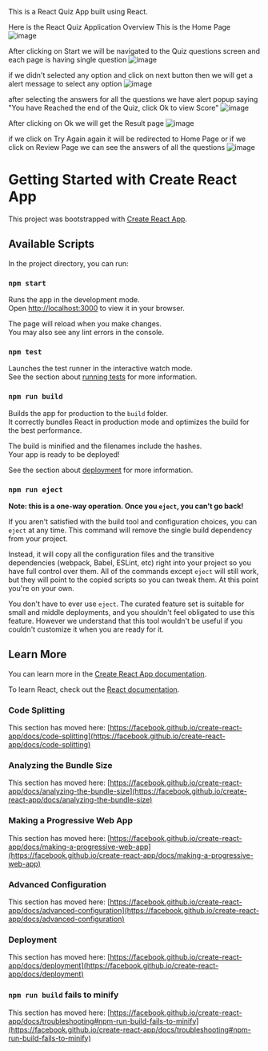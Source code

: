 This is a React Quiz App built using React.

Here is the React Quiz Application Overview 
This is the Home Page
![image](https://github.com/MutyalaMahithaMallarapu/Quiz-App-React/assets/167528557/55961879-24ca-473b-8bab-abecf4a73ec7)

After clicking on Start we will be navigated to the Quiz questions screen and each page is having single question
![image](https://github.com/MutyalaMahithaMallarapu/Quiz-App-React/assets/167528557/5678bb58-a1e8-430e-ad99-a0dbc51c4347)

if we didn't selected any option and click on next button then we will get a alert message to select any option
![image](https://github.com/MutyalaMahithaMallarapu/Quiz-App-React/assets/167528557/fef63979-73be-4bde-85f5-8774f91b4583)


after selecting the answers for all the questions we have alert popup saying "You have Reached the end of the Quiz, click Ok to view Score"
![image](https://github.com/MutyalaMahithaMallarapu/Quiz-App-React/assets/167528557/cbdfc1bc-40ca-431c-9cbe-31e0cb49a9e7)

After clicking on Ok we will get the Result page
![image](https://github.com/MutyalaMahithaMallarapu/Quiz-App-React/assets/167528557/905164b9-048f-49dc-aa6c-469790541c4d)

if we click on Try Again again it will be redirected to Home Page
or
if we click on Review Page we can see the answers of all the questions
![image](https://github.com/MutyalaMahithaMallarapu/Quiz-App-React/assets/167528557/15f473e3-d7e0-4ce3-89f5-bddf73e83034)







# Getting Started with Create React App

This project was bootstrapped with [Create React App](https://github.com/facebook/create-react-app).

## Available Scripts

In the project directory, you can run:

### `npm start`

Runs the app in the development mode.\
Open [http://localhost:3000](http://localhost:3000) to view it in your browser.

The page will reload when you make changes.\
You may also see any lint errors in the console.

### `npm test`

Launches the test runner in the interactive watch mode.\
See the section about [running tests](https://facebook.github.io/create-react-app/docs/running-tests) for more information.

### `npm run build`

Builds the app for production to the `build` folder.\
It correctly bundles React in production mode and optimizes the build for the best performance.

The build is minified and the filenames include the hashes.\
Your app is ready to be deployed!

See the section about [deployment](https://facebook.github.io/create-react-app/docs/deployment) for more information.

### `npm run eject`

**Note: this is a one-way operation. Once you `eject`, you can't go back!**

If you aren't satisfied with the build tool and configuration choices, you can `eject` at any time. This command will remove the single build dependency from your project.

Instead, it will copy all the configuration files and the transitive dependencies (webpack, Babel, ESLint, etc) right into your project so you have full control over them. All of the commands except `eject` will still work, but they will point to the copied scripts so you can tweak them. At this point you're on your own.

You don't have to ever use `eject`. The curated feature set is suitable for small and middle deployments, and you shouldn't feel obligated to use this feature. However we understand that this tool wouldn't be useful if you couldn't customize it when you are ready for it.

## Learn More

You can learn more in the [Create React App documentation](https://facebook.github.io/create-react-app/docs/getting-started).

To learn React, check out the [React documentation](https://reactjs.org/).

### Code Splitting

This section has moved here: [https://facebook.github.io/create-react-app/docs/code-splitting](https://facebook.github.io/create-react-app/docs/code-splitting)

### Analyzing the Bundle Size

This section has moved here: [https://facebook.github.io/create-react-app/docs/analyzing-the-bundle-size](https://facebook.github.io/create-react-app/docs/analyzing-the-bundle-size)

### Making a Progressive Web App

This section has moved here: [https://facebook.github.io/create-react-app/docs/making-a-progressive-web-app](https://facebook.github.io/create-react-app/docs/making-a-progressive-web-app)

### Advanced Configuration

This section has moved here: [https://facebook.github.io/create-react-app/docs/advanced-configuration](https://facebook.github.io/create-react-app/docs/advanced-configuration)

### Deployment

This section has moved here: [https://facebook.github.io/create-react-app/docs/deployment](https://facebook.github.io/create-react-app/docs/deployment)

### `npm run build` fails to minify

This section has moved here: [https://facebook.github.io/create-react-app/docs/troubleshooting#npm-run-build-fails-to-minify](https://facebook.github.io/create-react-app/docs/troubleshooting#npm-run-build-fails-to-minify)
